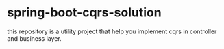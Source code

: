 # spring-boot-cqrs-solution

this repository is a utility project that help you implement cqrs in controller and business layer.
